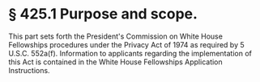 # § 425.1   Purpose and scope.

This part sets forth the President's Commission on White House Fellowships procedures under the Privacy Act of 1974 as required by 5 U.S.C. 552a(f). Information to applicants regarding the implementation of this Act is contained in the White House Fellowships Application Instructions. 




